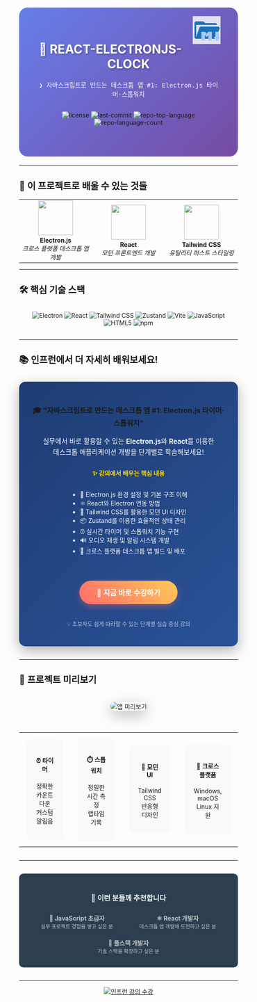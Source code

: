 <div align="center" style="position: relative; background: linear-gradient(135deg, #667eea 0%, #764ba2 100%); padding: 40px; border-radius: 20px; margin: 20px 0;">
<img src="https://raw.githubusercontent.com/PKief/vscode-material-icon-theme/ec559a9f6bfd399b82bb44393651661b08aaf7ba/icons/folder-markdown-open.svg" align="right" width="15%" style="margin: -20px 0 0 20px; opacity: 0.8;">

<h1 style="color: white; text-shadow: 2px 2px 4px rgba(0,0,0,0.3);">
🚀 REACT-ELECTRONJS-CLOCK
</h1>

<p align="center" style="font-size: 1.2em; color: #f8f9fa; margin: 20px 0;">
	<code>❯ 자바스크립트로 만드는 데스크톱 앱 #1: Electron.js 타이머·스톱워치</code>
</p>

<div style="margin: 30px 0;">
	<img src="https://img.shields.io/github/license/clangauge0314/react-electronjs-clock?style=for-the-badge&logo=opensourceinitiative&logoColor=white&color=0080ff" alt="license">
	<img src="https://img.shields.io/github/last-commit/clangauge0314/react-electronjs-clock?style=for-the-badge&logo=git&logoColor=white&color=0080ff" alt="last-commit">
	<img src="https://img.shields.io/github/languages/top/clangauge0314/react-electronjs-clock?style=for-the-badge&color=0080ff" alt="repo-top-language">
	<img src="https://img.shields.io/github/languages/count/clangauge0314/react-electronjs-clock?style=for-the-badge&color=0080ff" alt="repo-language-count">
</div>

</div>

---

## 🎯 **이 프로젝트로 배울 수 있는 것들**

<div align="center">
<table>
<tr>
<td align="center" width="33%">
<img src="https://cdn.jsdelivr.net/gh/devicons/devicon/icons/electron/electron-original.svg" width="80" height="80"/>
<br><strong>Electron.js</strong>
<br><em>크로스 플랫폼 데스크톱 앱 개발</em>
</td>
<td align="center" width="33%">
<img src="https://cdn.jsdelivr.net/gh/devicons/devicon/icons/react/react-original.svg" width="80" height="80"/>
<br><strong>React</strong>
<br><em>모던 프론트엔드 개발</em>
</td>
<td align="center" width="33%">
<img src="https://upload.wikimedia.org/wikipedia/commons/d/d5/Tailwind_CSS_Logo.svg" width="80" height="80"/>
<br><strong>Tailwind CSS</strong>
<br><em>유틸리티 퍼스트 스타일링</em>
</td>
</tr>
</table>
</div>

---

## 🛠️ **핵심 기술 스택**

<div align="center" style="margin: 30px 0;">
<img src="https://img.shields.io/badge/Electron-191970?style=for-the-badge&logo=Electron&logoColor=white" alt="Electron">
<img src="https://img.shields.io/badge/React-20232A?style=for-the-badge&logo=react&logoColor=61DAFB" alt="React">
<img src="https://img.shields.io/badge/Tailwind_CSS-38B2AC?style=for-the-badge&logo=tailwind-css&logoColor=white" alt="Tailwind CSS">
<img src="https://img.shields.io/badge/Zustand-FF6B6B?style=for-the-badge&logo=react&logoColor=white" alt="Zustand">
<img src="https://img.shields.io/badge/Vite-646CFF?style=for-the-badge&logo=vite&logoColor=white" alt="Vite">
<img src="https://img.shields.io/badge/JavaScript-F7DF1E?style=for-the-badge&logo=javascript&logoColor=black" alt="JavaScript">
<img src="https://img.shields.io/badge/HTML5-E34F26?style=for-the-badge&logo=html5&logoColor=white" alt="HTML5">
<img src="https://img.shields.io/badge/npm-CB3837?style=for-the-badge&logo=npm&logoColor=white" alt="npm">
</div>

---

## 📚 **인프런에서 더 자세히 배워보세요!**

<div align="center" style="background: linear-gradient(135deg, #1e3c72 0%, #2a5298 100%); padding: 30px; border-radius: 15px; margin: 30px 0; box-shadow: 0 10px 30px rgba(0,0,0,0.3);">

### 🎓 **"자바스크립트로 만드는 데스크톱 앱 #1: Electron.js 타이머·스톱워치"**

<p style="color: #f8f9fa; font-size: 1.1em; margin: 20px 0; line-height: 1.6;">
실무에서 바로 활용할 수 있는 <strong>Electron.js</strong>와 <strong>React</strong>를 이용한<br>
데스크톱 애플리케이션 개발을 단계별로 학습해보세요!
</p>

<div style="margin: 25px 0;">
<h4 style="color: #ffd700; margin-bottom: 15px;">✨ 강의에서 배우는 핵심 내용</h4>
<ul style="color: #f8f9fa; text-align: left; display: inline-block;">
<li>🔧 Electron.js 환경 설정 및 기본 구조 이해</li>
<li>⚛️ React와 Electron 연동 방법</li>
<li>🎨 Tailwind CSS를 활용한 모던 UI 디자인</li>
<li>📦 Zustand를 이용한 효율적인 상태 관리</li>
<li>⏰ 실시간 타이머 및 스톱워치 기능 구현</li>
<li>🔊 오디오 재생 및 알림 시스템 개발</li>
<li>📱 크로스 플랫폼 데스크톱 앱 빌드 및 배포</li>
</ul>
</div>

<a href="https://inf.run/pt7rY" target="_blank" style="text-decoration: none;">
<div style="background: linear-gradient(45deg, #ff6b6b, #feca57); padding: 15px 40px; border-radius: 50px; display: inline-block; margin: 20px 0; box-shadow: 0 5px 15px rgba(255,107,107,0.4); transition: transform 0.3s ease;">
<span style="color: white; font-weight: bold; font-size: 1.2em;">🚀 지금 바로 수강하기</span>
</div>
</a>

<p style="color: #b8c6db; font-size: 0.9em; margin-top: 15px;">
💡 초보자도 쉽게 따라할 수 있는 단계별 실습 중심 강의
</p>

</div>

---

## 🌟 **프로젝트 미리보기**

<div align="center">
<img src="https://via.placeholder.com/800x500/667eea/ffffff?text=Electron+Timer+App+Preview" alt="앱 미리보기" style="border-radius: 10px; box-shadow: 0 10px 30px rgba(0,0,0,0.3); margin: 20px 0;">
</div>

<div align="center" style="margin: 30px 0;">
<table>
<tr>
<td align="center" width="25%">
<div style="background: #f8f9fa; padding: 20px; border-radius: 10px; margin: 10px;">
<h4>⏰ 타이머</h4>
<p>정확한 카운트다운<br>커스텀 알림음</p>
</div>
</td>
<td align="center" width="25%">
<div style="background: #f8f9fa; padding: 20px; border-radius: 10px; margin: 10px;">
<h4>⏱️ 스톱워치</h4>
<p>정밀한 시간 측정<br>랩타임 기록</p>
</div>
</td>
<td align="center" width="25%">
<div style="background: #f8f9fa; padding: 20px; border-radius: 10px; margin: 10px;">
<h4>🎨 모던 UI</h4>
<p>Tailwind CSS<br>반응형 디자인</p>
</div>
</td>
<td align="center" width="25%">
<div style="background: #f8f9fa; padding: 20px; border-radius: 10px; margin: 10px;">
<h4>📱 크로스 플랫폼</h4>
<p>Windows, macOS<br>Linux 지원</p>
</div>
</td>
</tr>
</table>
</div>

---

<div align="center" style="background: #2c3e50; padding: 20px; border-radius: 10px; margin: 30px 0;">
<h3 style="color: #ecf0f1; margin-bottom: 15px;">🎯 이런 분들께 추천합니다</h3>
<div style="color: #bdc3c7; display: flex; justify-content: space-around; flex-wrap: wrap;">
<div style="margin: 10px; text-align: center;">
<strong>🔰 JavaScript 초급자</strong><br>
<small>실무 프로젝트 경험을 쌓고 싶은 분</small>
</div>
<div style="margin: 10px; text-align: center;">
<strong>⚛️ React 개발자</strong><br>
<small>데스크톱 앱 개발에 도전하고 싶은 분</small>
</div>
<div style="margin: 10px; text-align: center;">
<strong>🚀 풀스택 개발자</strong><br>
<small>기술 스택을 확장하고 싶은 분</small>
</div>
</div>
</div>

---

<div align="center">
<a href="https://inf.run/pt7rY" target="_blank">
<img src="https://img.shields.io/badge/인프런에서_수강하기-FF6B6B?style=for-the-badge&logo=youtube&logoColor=white&labelColor=FF6B6B" alt="인프런 강의 수강">
</a>
</div>
